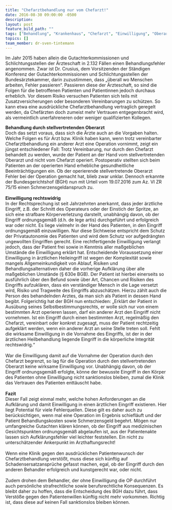 ```yaml
---
title: "Chefarztbehandlung nur vom Chefarzt!"
date: 2016-08-30 09:00:00 -0500
description:
layout: post
feature_bild_path: ""
tags: ["Behandlung", "Krankenhaus", "Chefarzt", "Einwilligung", "Oberarzt", "Rechtswidrig", "Konsequenzen", "Schadensersatz"]
topics: []
team_member: dr-sven-tintemann
---
```


Im Jahr 2015 haben allein die Gutachterkommissionen und Schlichtungsstellen der Ärzteschaft in 2.132 Fällen einen Behandlungsfehler angenommen. Zwar ist Dr. Crusius, dem Vorsitzenden der Ständigen Konferenz der Gutachterkommissionen und Schlichtungsstellen der Bundesärztekammer, darin zuzustimmen, dass „überall wo Menschen arbeiten, Fehler passieren“. Passieren diese der Ärzteschaft, so sind die Folgen für die betroffenen Patienten und Patientinnen jedoch durchaus erheblich. Vor diesem Risiko versuchen Patienten sich teils mit Zusatzversicherungen oder besonderen Vereinbarungen zu schützen. So kann etwa eine ausdrückliche Chefarztbehandlung vertraglich geregelt werden, da Chefärzten doch zumeist mehr Vertrauen entgegenbracht wird, als vermeintlich unerfahreneren oder weniger qualifizierten Kollegen.&nbsp;

**Behandlung durch stellvertretenden Oberarzt**  
Doch das setzt voraus, dass sich die Ärzte auch an die Vorgaben halten. Welche Folgen es für Arzt bzw. Klinik haben kann, wenn trotz vereinbarter Chefarztbehandlung ein anderer Arzt eine Operation vornimmt, zeigt ein jüngst entschiedener Fall: Trotz Vereinbarung, nur durch den Chefarzt behandelt zu werden, wurde der Patient an der Hand vom stellvertretenden Oberarzt und nicht vom Chefarzt operiert. Postoperativ stellten sich beim Patienten an der operierten Hand erhebliche gesundheitliche Beeinträchtigungen ein. Ob der operierende stellvertretende Oberarzt Fehler bei der Operation gemacht hat, blieb zwar unklar. Dennoch erkannte der Bundesgerichtshof (BGH) nun mit Urteil vom 19.07.2016 zum Az. VI ZR 75/15 einen Schmerzensgeldanspruch zu.  
 &nbsp;  
**Einwilligung rechtswidrig**  
In der Rechtsprechung ist seit Jahrzehnten anerkannt, dass jeder ärztliche Eingriff, z.B. der Schnitt des Operateurs oder der Einstich der Spritze, an sich eine strafbare Körperverletzung darstellt, unabhängig davon, ob der Eingriff ordnungsgemäß (d.h. de lege artis) durchgeführt und erfolgreich war oder nicht. Es liege vielmehr in der Hand des Patienten, in den Eingriff ordnungsgemäß einzuwilligen. Nur diese Sichtweise entspricht dem Schutz der Privatautonomie des Patienten und wird dem Schutz vor aufgedrängten ungewollten Eingriffen gerecht. Eine rechtfertigende Einwilligung verlangt jedoch, dass der Patient frei sowie in Kenntnis aller maßgeblichen Umstände die Einwilligung erklärt hat. Entscheidende Voraussetzung einer Einwilligung in ärztlichen Heileingriff ist wegen der Komplexität sowie mangels Allgemeinkundigkeit von Ablauf, Risiken und Behandlungsalternativen daher die vorherige Aufklärung über alle maßgeblichen Umstände (§ 630e BGB). Der Patient ist hierbei einerseits so ausführlich über den Befund sowie über Art, Chancen und Risiken des Eingriffs aufzuklären, dass ein verständiger Mensch in die Lage versetzt wird, Risiko und Tragweite des Eingriffs abzuschätzen. Hierzu zählt auch die Person des behandelnden Arztes, da man sich als Patient in dessen Hand begibt. Folgerichtig hat der BGH nun entschieden: „Erklärt der Patient in Ausübung seines Selbstbestimmungsrechts, er wolle sich nur von einem bestimmten Arzt operieren lassen, darf ein anderer Arzt den Eingriff nicht vornehmen. Ist ein Eingriff durch einen bestimmten Arzt, regelmäßig den Chefarzt, vereinbart oder konkret zugesagt, muss der Patient rechtzeitig aufgeklärt werden, wenn ein anderer Arzt an seine Stelle treten soll. Fehlt die wirksame Einwilligung in die Vornahme des Eingriffs, ist der in der ärztlichen Heilbehandlung liegende Eingriff in die körperliche Integrität rechtswidrig.“  
 &nbsp;  
 War die Einwilligung damit auf die Vornahme der Operation durch den Chefarzt begrenzt, so lag für die Operation durch den stellvertretenden Oberarzt keine wirksame Einwilligung vor. Unabhängig davon, ob der Eingriff ordnungsgemäß erfolgte, könne der bewusste Eingriff in den Körper des Patienten ohne Einwilligung nicht sanktionslos bleiben, zumal die Klinik das Vertrauen des Patienten enttäuscht habe.  
 &nbsp;  
**Fazit**  
 Dieser Fall zeigt einmal mehr, welche hohen Anforderungen an die Aufklärung und damit Einwilligung in einen ärztlichen Eingriff existieren. Hier liegt Potential für viele Fehlerquellen. Diese gilt es daher auch zu berücksichtigen, wenn mal eine Operation im Ergebnis schiefläuft und der Patient Behandlungskosten sowie Schmerzensgeld begehrt. Mögen nur umfangreiche Gutachten klären können, ob der Eingriff aus medizinischen Gesichtspunkten ordnungsgemäß abgelaufen ist, aus der Patientenakte lassen sich Aufklärungsfehler viel leichter feststellen. Ein nicht zu unterschätzender Ankerpunkt im Arzthaftungsrecht!  
 &nbsp;  
 Wenn eine Klinik gegen den ausdrücklichen Patientenwunsch der Chefarztbehandlung verstößt, muss diese sich künftig auf Schadensersatzansprüche gefasst machen, egal, ob der Eingriff durch den anderen Behandler erfolgreich und kunstgerecht war, oder nicht.   
 &nbsp;  
 Zudem drohen dem Behandler, der ohne Einwilligung die OP durchführt auch persönliche strafrechtliche sowie berufsrechtliche Konsequenzen. Es bleibt daher zu hoffen, dass die Entscheidung des BGH dazu führt, dass Verstöße gegen den Patientenwillen künftig nicht mehr vorkommen. Richtig ist, dass diese auf keinen Fall sanktionslos bleiben können.

